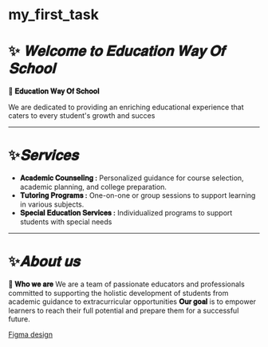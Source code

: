# my_first_task
# ✨ *𝐖𝐞𝐥𝐜𝐨𝐦𝐞 𝐭𝐨 𝐄𝐝𝐮𝐜𝐚𝐭𝐢𝐨𝐧 𝐖𝐚𝐲 𝐎𝐟 𝐒𝐜𝐡𝐨𝐨𝐥*


**📌 𝐄𝐝𝐮𝐜𝐚𝐭𝐢𝐨𝐧 𝐖𝐚𝐲 𝐎𝐟 𝐒𝐜𝐡𝐨𝐨𝐥** 

 We are dedicated to providing an enriching educational experience that caters to every student's growth and succes
_______________

# ✨*𝐒𝐞𝐫𝐯𝐢𝐜𝐞𝐬*
- **𝐀𝐜𝐚𝐝𝐞𝐦𝐢𝐜 𝐂𝐨𝐮𝐧𝐬𝐞𝐥𝐢𝐧𝐠 :**  Personalized guidance for course selection, academic planning, and college preparation.
- **𝐓𝐮𝐭𝐨𝐫𝐢𝐧𝐠 𝐏𝐫𝐨𝐠𝐫𝐚𝐦𝐬 :** One-on-one or group sessions to support learning in various subjects.
- **𝐒𝐩𝐞𝐜𝐢𝐚𝐥 𝐄𝐝𝐮𝐜𝐚𝐭𝐢𝐨𝐧 𝐒𝐞𝐫𝐯𝐢𝐜𝐞𝐬 :** Individualized programs to support students with special needs
______

# ✨*𝐀𝐛𝐨𝐮𝐭 𝐮𝐬*
 **📌 𝐖𝐡𝐨 𝐰𝐞 𝐚𝐫𝐞**
We are a team of passionate educators and professionals committed to supporting the holistic development of students from academic guidance to extracurricular opportunities
 **𝐎𝐮𝐫 𝐠𝐨𝐚𝐥** is to empower learners to reach their full potential and prepare them for a successful future.



[Figma design](https://www.figma.com/design/a8drYK40yT6lhfRr4x4IFi/School-website?node-id=0-1&node-type=canvas&t=E8rQwE7S5hDAT5RK-0)
